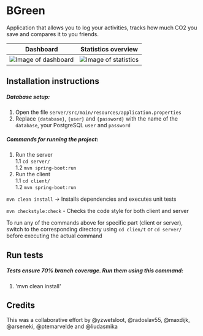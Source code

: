 # BGreen

Application that allows you to log your activities, tracks how much CO2 you save and compares it to you friends.

Dashboard                  |  Statistics overview
:-------------------------:|:-------------------------:
![Image of dashboard](https://user-images.githubusercontent.com/44974658/60890778-4df36b00-a25c-11e9-8fb3-9afbdf8168b6.png)  |  ![Image of statistics](https://user-images.githubusercontent.com/44974658/60890699-23091700-a25c-11e9-9875-58163725a319.png)




## Installation instructions

##### Database setup:

1. Open the file `server/src/main/resources/application.properties`
2. Replace `{database}`, `{user}` and `{password}` with the name of the `database`, your PostgreSQL `user` and `password`

##### Commands for running the project:

1. Run the server <br>
    1.1 `cd server/` <br>
    1.2 `mvn spring-boot:run`
2. Run the client <br>
    1.1 `cd client/` <br>
    1.2 `mvn spring-boot:run`


`mvn clean install` -> Installs dependencies and executes unit tests

`mvn checkstyle:check` - Checks the code style for both client and server

To run any of the commands above for specific part (client or server), switch to the corresponding directory using `cd clien/t` or `cd server/` before executing the actual command

## Run tests

##### Tests ensure 70% branch coverage. Run them using this command:

1. 'mvn clean install'

## Credits
This was a collaborative effort by @yzwetsloot, @radoslav55, @maxdijk, @arseneki, @ptemarvelde and @liudasmika
